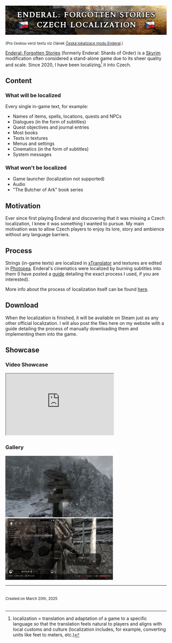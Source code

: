 <p align="center">
  <img src="images/enderal_banner_en.png" alt="Banner" />
</p>

<small>(Pro českou verzi textu viz článek [Česká lokalizace modu Enderal](enderal-localization-cz.md).)</small>

[Enderal: Forgotten Stories](https://store.steampowered.com/app/933480/Enderal_Forgotten_Stories/) (formerly Enderal: Shards of Order) is a [Skyrim](https://store.steampowered.com/app/72850/The_Elder_Scrolls_V_Skyrim/) modification often considered a stand-alone game due to its sheer quality and scale. Since 2020, I have been localizing[^1] it into Czech.

## Content

### What will be localized

Every single in-game text, for example:

- Names of items, spells, locations, quests and NPCs
- Dialogues (in the form of subtitles)
- Quest objectives and journal entries
- Most books
- Texts in textures
- Menus and settings
- Cinematics (in the form of subtitles)
- System messages

### What won't be localized

- Game launcher (localization not supported)
- Audio
- "The Butcher of Ark" book series

## Motivation

Ever since first playing Enderal and discovering that it was missing a Czech localization, I knew it was something I wanted to pursue. My main motivation was to allow Czech players to enjoy its lore, story and ambience without any language barriers.

## Process

Strings (in-game texts) are localized in [xTranslator](https://www.nexusmods.com/skyrimspecialedition/mods/134) and textures are edited in [Photopea](https://www.photopea.com). Enderal's cinematics were localized by burning subtitles into them (I have posted a [guide](subtitles.md) detailing the exact process I used, if you are interested).

More info about the process of localization itself can be found [here](https://en.wiki.sureai.net/Enderal:Localization).

## Download

When the localization is finished, it will be available on Steam just as any other official localization. I will also post the files here on my website with a guide detailing the process of manually downloading them and implementing them into the game.

## Showcase

### Video Showcase

<iframe style="width: 35vw; height: 20vw;"
    src="https://www.youtube.com/embed/WR9Hxv33W0k?cc_load_policy=0" allowfullscreen>
</iframe>

### Gallery

<img data-enlargeable style="width: 35vw; height: 20vw; position: relative; cursor: zoom-in;" src="images/enderal_image_1.jpg" alt="Gallery Image 1" />

<img data-enlargeable style="width: 35vw; height: 20vw; position: relative; cursor: zoom-in;" src="images/enderal_image_2.jpg" alt="Gallery Image 2" />

<br>

<hr />

[^1]: localization = translation and adaptation of a game to a specific language so that the translation feels natural to players and aligns with local customs and culture (localization includes, for example, converting units like feet to meters, etc.)

<br>
<small>Created on March 20th, 2025</small>
<br><br>
